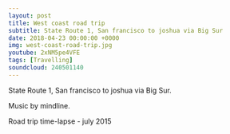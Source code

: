 ```yaml
---
layout: post
title: West coast road trip
subtitle: State Route 1, San francisco to joshua via Big Sur
date: 2018-04-23 00:00:00 +0000
img: west-coast-road-trip.jpg
youtube: 2xNM5pe4VFE
tags: [Travelling]
soundcloud: 240501140
---
```


State Route 1, San francisco to joshua via Big Sur.

Music by mindline.

Road trip time-lapse - july 2015
